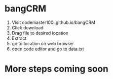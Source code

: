 # bangCRM
1) Visit codemaster100i.github.io/bangCRM
2) Click download
3) Drag file to desired location
4) Extract
5) go to location on web browser
6) open code editor and go to data.txt
# More steps coming soon
